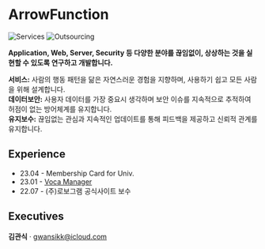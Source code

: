 # ArrowFunction
![Services](https://img.shields.io/badge/Services-01-brightgreen)
![Outsourcing](https://img.shields.io/badge/Outsourcing-02-blueviolet)

**Application, Web, Server, Security 등 다양한 분야를 끊임없이, 상상하는 것을 실현할 수 있도록 연구하고 개발합니다.**

**서비스:** 사람의 행동 패턴을 닮은 자연스러운 경험을 지향하며, 사용하기 쉽고 모든 사람을 위해 설계합니다.  
**데이터보안:** 사용자 데이터를 가장 중요시 생각하며 보안 이슈를 지속적으로 추적하여 허점이 없는 방어체계를 유지합니다.  
**유지보수:** 끊임없는 관심과 지속적인 업데이트를 통해 피드백을 제공하고 신뢰적 관계를 유지합니다.  

## Experience
- 23.04 - Membership Card for Univ.
- 23.01 - [Voca Manager](https://vocamanager.com)
- 22.07 - (주)로보그램 공식사이트 보수

## Executives
<b>김관식</b> · gwansikk@icloud.com
